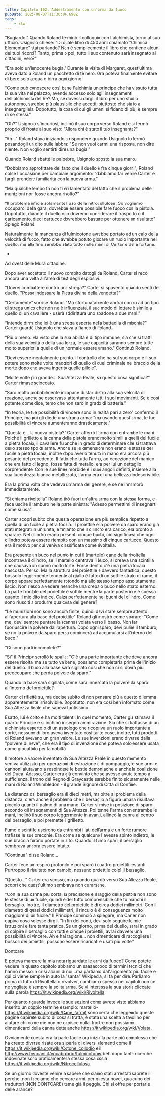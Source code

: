 ```yaml
---
title: Capitolo 162: Addestramento con un’arma da fuoco
pubDate: 2025-08-07T11:30:06.698Z
tags:
    - rtw
---
```







“Bugiardo." Quando Roland terminò il colloquio con l'alchimista, tornò al suo ufficio. Usignolo chiese: "Di quale libro di 450 anni chiamato "Chimica Elementare” stai parlando? Non è semplicemente il libro che contiene alcuni dei tuoi ricordi? Tanto, prima o poi, tutto il suo contenuto sarà insegnato ai cittadini, vero?"


“Era solo un’innocente bugia." Durante la visita di Margaret, quest’ultima aveva dato a Roland un pacchetto di tè nero. Ora poteva finalmente evitare di bere solo acqua o birra ogni giorno.


“Come può conoscere così bene l'alchimia un principe che ha vissuto tutta la sua vita nel palazzo, avendo accesso solo agli insegnamenti dell'alchimista del Re? Ma, se dovessi dargli il libro per uno studio autonomo, sarebbe più plausibile che accetti, piuttosto che sia io a insegnargliela. Dopotutto, la cosa di cui gli umani si fidano di più, è sempre di se stessi."


“Oh?” Usignolo s'incuriosì, inclinò il suo corpo verso Roland e si fermò proprio di fronte al suo viso: "Allora chi è stato il tuo insegnante?"


“Ah..." Roland stava iniziando a rispondere quando Usignolo lo fermò posandogli un dito sulle labbra: "Se non vuoi darmi una risposta, non dire niente. Non voglio sentirti dire una bugia."


Quando Roland sbatté le palpebre, Usignolo spostò la sua mano.


“Dobbiamo approfittare del fatto che il duello è fra cinque giorni", Roland colse l'occasione per cambiare argomento: "dobbiamo far venire Carter e fargli prendere familiarità con la nuova arma."


“Ma qualche tempo fa non ti eri lamentato del fatto che il problema delle munizioni non fosse ancora risolto?"


“Il problema inficia solamente l'uso della nitrocellulosa. Se vogliamo occuparci della gara, dovrebbe essere possibile fare fuoco con la pistola. Dopotutto, durante il duello non dovremo considerare il trasporto o il caricamento, dieci cartucce dovrebbero bastare per ottenere un risultato" Spiegò Roland.


Naturalmente, la mancanza di fulmicotone avrebbe portato ad un calo della velocità di fuoco, fatto che avrebbe potuto giocare un ruolo importante nel duello, ma alla fine sarebbe stato tutto nelle mani di Carter e della fortuna.


*


Ad ovest delle Mura cittadine.


Dopo aver accettato il nuovo compito datogli da Roland, Carter si recò ancora una volta all'area di test degli esplosivi.


“Dovrei combattere contro una strega?" Carter si spaventò quando sentì del duello. "Posso indossare la Pietra divina della vendetta?"


“Certamente" sorrise Roland. "Ma sfortunatamente andrai contro ad un tipo di strega unico che non ne è influenzata, il suo modo di lottare è simile a quello di un cavaliere - userà addirittura uno spadone a due mani."


“Intende dirmi che lei è una strega esperta nella battaglia di mischia?" Carter guardò Usignolo che stava a fianco di Roland.


“Più o meno. Ma visto che la sua abilità è di tipo immune, sia che si tratti della sua velocità o della sua forza, le sue capacità saranno sempre tutte molto superiori a quelle di un normale essere umano." Continuò Roland.


“Devi essere mentalmente pronto. Il controllo che ha sul suo corpo e il suo potere sono molte volte maggiori di quello di quel criminale nel braccio della morte dopo che aveva ingerito quelle pillole".


“Molte volte più grande... Sua Altezza Reale, sa questo cosa significa?" Carter rimase scioccato.


“Sarò molto probabilmente incapace di star dietro alla sua velocità di reazione, anche se osservassi attentamente tutti i suoi movimenti. Se è così potente come dice, temo che non sarò in grado di batterla."


“In teoria, le tue possibilità di vincere sono in realtà pari a zero" confermò il Principe, ma poi gli diede una strana arma: "ma usando quest'arma, le tue possibilità di vincere aumenteranno drasticamente."


“Questa è... la nuova  pistola?" Carter afferrò l'arma con entrambe le mani. Poiché il grilletto e la canna della pistola erano molto simili a quelli del fucile a pietra focaia, il cavaliere fu anche in grado di determinare che si trattava dello stesso tipo di arma. Anche se le dimensioni non erano le stesse del fucile a pietra focaia, inoltre dopo averlo tenuto in mano era ancora più pesante del precedente. Il fatto che tutta l’arma, ad eccezione del manico che era fatto di legno, fosse fatta di metallo, era per lui un dettaglio sorprendente. Con le sue linee morbide e i suoi angoli definiti, insieme alla sua lucentezza bianca metallizzata, l'arma era di una bellezza indescrivibile.


Era la prima volta che vedeva un'arma del genere, e se ne innamorò immediatamente.


“Si chiama rivoltella" Roland tirò fuori un'altra arma con la stessa forma, e fece uscire il tamburo nella parte sinistra: "Adesso permettimi di insegnarti come si usa".


Carter scoprì subito che questa operazione era più semplice rispetto a quella di un fucile a pietra focaia. Il proiettile e la polvere da sparo erano già stati integrati in un'unità, e fintanto che il cilindro era carico, era pronto a sparare. Nel cilindro erano presenti cinque buchi, ciò significava che ogni cilindro poteva essere riempito con un massimo di cinque cartucce. Questo era il motivo per cui veniva classificata come rivoltella.


Era presente un buco nel punto in cui il (martello) cane della rivoltella incontrava il cilindro, se il martello centrava il buco, si creava una scintilla che causava un suono molto forte. Forse dentro c'è una pietra focaia nascosta. Pensò. Ma la struttura del proiettile è davvero fantastica, questo bossolo leggermente tendente al giallo è fatto di un sottile strato di rame, il corpo appare perfettamente rotondo ma allo stesso tempo assolutamente liscio. Non riesco a vedere neanche una crepa o buco nello strato esterno. La parte frontale del proiettile è sottile mentre la parte posteriore è spessa quanto il mio dito indice. Calza perfettamente nei buchi del cilindro. Come sono riusciti a produrre qualcosa del genere?


“Le munizioni non sono ancora finite, quindi devi stare sempre attento all'apertura alla base del proiettile" Roland gli mostrò come sparare: "Come me, devi sempre puntare la (canna) volata verso il basso. Non far fuoriuscire la polvere dall'apertura. Dopo ogni sparo, devi pulire il tamburo, se no la polvere da sparo persa comincerà ad accumularsi all’interno del buco."


“Ci sono parti incomplete?"


“Sì" il Principe scrollò le spalle: "C'è una parte importante che deve ancora essere risolta, ma se tutto va bene, possiamo completarla prima dell'inizio del duello. Il buco alla base sarà sigillato così che non ci si dovrà più preoccupare che perda polvere da sparo."


Quando la base sarà sigillata, come sarà innescata la polvere da sparo all’interno del proiettile?


Carter ci rifletté su, ma decise subito di non pensare più a questo dilemma apparentemente irrisolvibile. Dopotutto, non era così ben informato come Sua Altezza Reale che sapeva tantissimo.


Esatto, lui è colto e ha molti talenti. In quel momento, Carter già stimava il quarto Principe e si inchinò in segno ammirazione. Sia che si trattasse di un alchimista esperto o di un astrologo che ricopriva un ruolo importante a corte, nessuno di loro aveva inventato così tante cose, inoltre, tutti prodotti di Roland avevano un gran valore. Le sue invenzioni erano diverse dalla "polvere di neve", che era il tipo di invenzione che poteva solo essere usata come giocattolo per la nobiltà.


Il motore a vapore inventato da Sua Altezza Reale in questo momento veniva utilizzato per operazioni di estrazione o di pompaggio, le sue armi e cannoni aiutavano a respingere le bestie demoniache e anche la coalizione del Duca. Adesso, Carter era già convinto che se avesse avuto tempo a sufficienza, il trono del Regno di Graycastle sarebbe finito sicuramente nelle mani di Roland Wimbledon - il grande Signore di Città di Confine.


La distanza dal bersaglio era di dieci metri, ma oltre al problema della distanza, c'era anche il problema che il bersaglio a figura umana risultava piccolo quanto il palmo di una mano. Carter si mise in posizione di sparo secondo gli insegnamenti di Sua Altezza. Poi tenne l'arma con entrambe le mani, inclinò il suo corpo leggermente in avanti, allineò la canna al centro del bersaglio, e poi premette il grilletto.


Fumo e scintille uscirono da entrambi i lati dell’arma e un forte rumore trafisse le sue orecchie. Era come se qualcuno l'avesse spinto indietro, le sue braccia furono portate in alto. Quando il fumo sparì, il bersaglio sembrava ancora essere intatto.


“Continua" disse Roland...


Carter fece un respiro profondo e poi sparò i quattro proiettili restanti. Purtroppo il risultato non cambiò, nessuno proiettile colpì il bersaglio.


“Questo..." Carter era scosso, ma quando guardò verso Sua Altezza Reale, scoprì che quest'ultimo sembrava non curarsene.


“Con la sua canna più corta, la precisione e il raggio della pistola non sono le stesse di un fucile, quindi è del tutto comprensibile che tu manchi il bersaglio. Inoltre, il diametro del proiettile è di circa dodici millimetri. Con il diametro di quasi dodici millimetri, il rinculo è di conseguenza molto maggiore di un fucile." Il Principe cominciò a spiegare, ma Carter non capiva cosa volesse dirgli. "In fin dei conti, devi solo seguire le mie istruzioni e fare tanta pratica. Se un giorno, prima del duello, sarai in grado di colpire il bersaglio con tutti e cinque i proiettili, avrai davvero una possibilità di vincere. Ah e hai ragione... non dimenticare di raccogliere i bossoli dei proiettili, possono essere ricaricati e usati più volte."




Dontcare




E poteva mancare la mia nota riguardate le armi da fuoco? Come potete vedere in questo capitolo abbiamo un saaaaccooo di termini tecnici che hanno messo in crisi alcuni di noi...ma partiamo dal'argomento più facile e qui ci viene sempre in auto la "santa" Wikipedia, si fa per dire.
Parliamo prima di tutto di Rivoltella o revolver, cambiamo spesso nei capitoli non ce ne vogliate è sempre la solita arma. Se vi interessa la sua storia cliccate sulla parola https://it.wikipedia.org/wiki/Rivoltella.


Per quanto riguarda invece le sue sezioni come avrete visto abbiamo inserito un doppio termine esempio: martello- https://it.wikipedia.org/wiki/Cane_(armi) sono certa che leggendo queste pagine capirete subito di cosa si tratta, è stata una scelta a tavolino per aiutare chi come me non ne capisce nulla. Inoltre non possiamo dimenticarci della canna detta anche  https://it.wikipedia.org/wiki/Volata. 


Ovviamente questa era la parte facile ora inizia la parte più complessa che ha creato diverse risate ora si parla di diversi elementi come il https://it.wikipedia.org/wiki/Cotone_collodio e   il http://www.treccani.it/vocabolario/fulmicotone/ beh dopo tante ricerche indovinate sono praticamente la stessa cosa ossia https://it.wikipedia.org/wiki/Nitrocellulosa. 


Se un giorno doveste venire a sapere che siamo stati arrestati saprete il perchè..non facciamo che cercare armi..per questa novel, qualcuno dei traduttori (NON DONTCARE) teme già il peggio. Chi si offre per portarle delle arance?


                                


        

